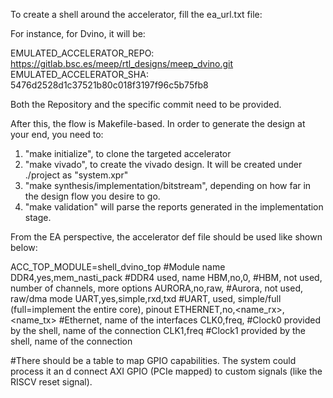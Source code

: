To create a shell around the accelerator, fill the ea_url.txt file:

For instance, for Dvino, it will be:

EMULATED_ACCELERATOR_REPO: https://gitlab.bsc.es/meep/rtl_designs/meep_dvino.git 
EMULATED_ACCELERATOR_SHA: 5476d2528d1c37521b80c018f3197f96c5b75fb8

Both the Repository and the specific commit need to be provided.

After this, the flow is Makefile-based. In order to generate the design at your end, you need to:

1) "make initialize", to clone the targeted accelerator
2) "make vivado", to create the vivado design. It will be created under ./project as "system.xpr"
3) "make synthesis/implementation/bitstream", depending on how far in the design flow you desire to go.
4) "make validation" will parse the reports generated in the implementation stage.


From the EA perspective, the accelerator def file should be used like shown below:

ACC_TOP_MODULE=shell_dvino_top  #Module name
DDR4,yes,mem_nasti_pack			#DDR4 used, name
HBM,no,0,<name>					#HBM, not used, number of channels, more options
AURORA,no,raw,<name>			#Aurora, not used, raw/dma mode
UART,yes,simple,rxd,txd			#UART, used, simple/full (full=implement the entire core), pinout
ETHERNET,no,<name_rx>,<name_tx>	#Ethernet, name of the interfaces
CLK0,freq,<name>	   			#Clock0 provided by the shell, name of the connection
CLK1,freq						#Clock1 provided by the shell, name of the connection


#There should be a table to map GPIO capabilities. The system could process it an d connect AXI GPIO (PCIe mapped) to custom signals (like the RISCV reset signal).
